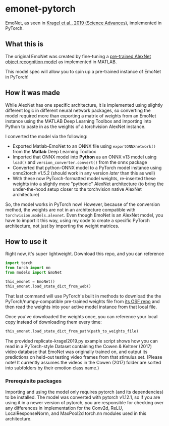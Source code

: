 # emonet-pytorch
EmoNet, as seen in [Kragel et al., 2019 (Science Advances)](https://www.science.org/doi/10.1126/sciadv.aaw4358), implemented in PyTorch.

## What this is

The original EmoNet was created by fine-tuning a [pre-trained AlexNet object recognition model](https://www.mathworks.com/help/deeplearning/ref/alexnet.html) as implemented in MATLAB.

This model spec will allow you to spin up a pre-trained instance of EmoNet in PyTorch!

## How it was made

While AlexNet has one specific architecture, it is implemented using slightly different logic in different neural network packages, so converting the model required more than exporting a matrix of weights from an EmoNet instance using the MATLAB Deep Learning Toolbox and importing into Python to paste in as the weights of a torchvision AlexNet instance.

I converted the model via the following:

- Exported Matlab-EmoNet to an ONNX file using `exportONNXnetwork()` from the **Matlab** Deep Learning Toolbox
- Imported that ONNX model into **Python** as an ONNX v13 model using `load()` and `version_converter.convert()` from the onnx package
- Converted that python-ONNX model to a PyTorch model instance using onnx2torch v1.5.2 (should work in any version _later_ than this as well)
- With these now PyTorch-formatted model weights, re-inserted these weights into a slightly more "pythonic" AlexNet architecture (to bring the under-the-hood setup closer to the torchvision native AlexNet architecture)

So, the model works in PyTorch now! However, because of the conversion method, the weights are not in an architecture compatible with `torchvision.models.alexnet`. Even though EmoNet is an AlexNet model, you have to import it this way, using my code to create a specific PyTorch architecture, not just by importing the weight matrices.

## How to use it

Right now, it's super lightweight. Download this repo, and you can reference

```python
import torch
from torch import nn
from models import EmoNet

this_emonet = EmoNet()
this_emonet.load_state_dict_from_web()
```

That last command will use PyTorch's built in methods to download the  the PyTorch/numpy-compatible pre-trained weights file from [its OSF repo](https://osf.io/amdju) and then read the weights into your active model instance from that local file. 

Once you've downloaded the weights once, you can reference your local copy instead of downloading them every time:

```python
this_emonet.load_state_dict_from_path(path_to_weights_file)
```

The provided replicate-kragel2019.py example script shows how you can read in a PyTorch-style Dataset containing the Cowen & Keltner (2017) video database that EmoNet was originally trained on, and output its predictions on held-out testing video frames from that stimulus set. (Please note! It currently assumes the videos in the Cowen (2017) folder are sorted into subfolders by their emotion class name.)

### Prerequisite packages

Importing and using the model only requires pytorch (and its dependencies) to be installed. The model was converted with pytorch v1.12.1, so if you are using it in a newer version of pytorch, you are responsible for checking over any differences in implementation for the Conv2d, ReLU, LocalResponseNorm, and MaxPool2d torch.nn modules used in this architecture.
